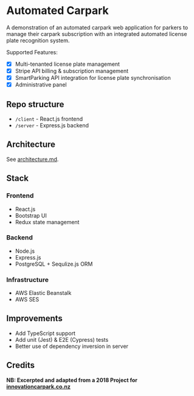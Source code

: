 # Automated Carpark

A demonstration of an automated carpark web application for parkers to manage their carpark subscription with an integrated automated license plate recognition system.

Supported Features:
- [x] Multi-tenanted license plate management
- [x] Stripe API billing & subscription management
- [x] SmartParking API integration for license plate synchronisation
- [x] Administrative panel

## Repo structure

* `/client` - React.js frontend
* `/server` - Express.js backend

## Architecture

See [architecture.md](/ARCHITECTURE.md).

## Stack

### Frontend

* React.js
* Bootstrap UI
* Redux state management

### Backend

* Node.js
* Express.js
* PostgreSQL + Sequlize.js ORM

### Infrastructure

* AWS Elastic Beanstalk
* AWS SES

## Improvements
* Add TypeScript support
* Add unit (Jest) & E2E (Cypress) tests
* Better use of dependency inversion in server

## Credits

**NB: Excerpted and adapted from a 2018 Project for [innovationcarpark.co.nz](https://innovationcarpark.co.nz)**

